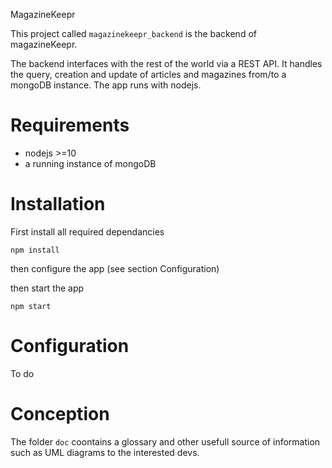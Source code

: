 MagazineKeepr

This project called `magazinekeepr_backend` is the backend of magazineKeepr.

The backend interfaces with the rest of the world via a REST API. It handles the query, creation and update of articles and magazines from/to a mongoDB instance.
The app runs with nodejs.

# Requirements

- nodejs >=10
- a running instance of mongoDB

# Installation

First install all required dependancies

```
npm install
```

then configure the app (see section Configuration)

then start the app

```
npm start
```

# Configuration

To do

# Conception

The folder `doc` coontains a glossary and other usefull source of information such as UML diagrams to the interested devs.
